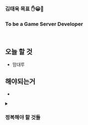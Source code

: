 ### 김태욱 목표 ✋😀🤚
### To be a Game Server Developer  

<br/>

## 오늘 할 것 
- 맘대루

## 해야되는거
- 


<details>
<summary><h3>정복해야 할 것들</h3></summary>
 
- 네트워크
- 데이터베이스
- 시스템프로그래밍
- 프로그래밍언어
- 코딩테스트
- 게임서버 포트폴리오

</details>

<!-- 
<details>
<summary><h3>완료한 것들</h3></summary>

 -
 -
 -
</details>
-->
  
